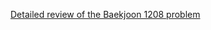 [Detailed review of the Baekjoon 1208 problem](https://choicube84.github.io/study/2024/01/06/baekjoon_1208.html)
